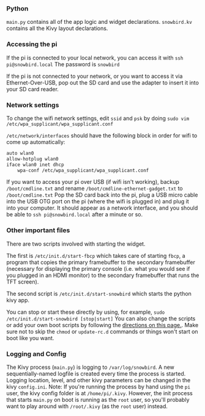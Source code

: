 ### Python
`main.py` contains all of the app logic and widget declarations.
`snowbird.kv` contains all the Kivy layout declarations.

### Accessing the pi
If the pi is connected to your local network, you can access it with `ssh pi@snowbird.local` The password is `snowbird`

If the pi is not connected to your network, or you want to access it via Ethernet-Over-USB, pop out the SD card and use the adapter to insert it into your SD card reader. 

### Network settings
To change the wifi network settings, edit `ssid` and `psk` by doing `sudo vim /etc/wpa_supplicant/wpa_supplicant.conf`

`/etc/network/interfaces` should have the following block in order for wifi to come up automatically:

```bash
auto wlan0
allow-hotplug wlan0
iface wlan0 inet dhcp
  	wpa-conf /etc/wpa_supplicant/wpa_supplicant.conf
```

If you want to access your pi over USB (if wifi isn't working), backup `/boot/cmdline.txt` and rename `/boot/cmdline-ethernet-gadget.txt` to `/boot/cmdline.txt` Pop the SD card back into the pi, plug a USB micro cable into the USB OTG port on the pi (where the wifi is plugged in) and plug it into your computer. It should appear as a network interface, and you should be able to `ssh pi@snowbird.local` after a minute or so.

### Other important files
There are two scripts involved with starting the widget. 

The first is `/etc/init.d/start-fbcp` which takes care of starting `fbcp`, a program that copies the primary framebuffer to the secondary framebuffer (necessary for displaying the primary console (i.e. what you would see if you plugged in an HDMI monitor) to the secondary framebuffer that runs the TFT screen).

The second script is `/etc/init.d/start-snowbird` which starts the python kivy app.

You can stop or start these directly by using, for example, `sudo /etc/init.d/start-snowbird [stop|start]` You can also change the scripts or add your own boot scripts by following the [directions on this page.](http://www.stuffaboutcode.com/2012/06/raspberry-pi-run-program-at-start-up.html). Make sure not to skip the `chmod` or `update-rc.d` commands or things won't start on boot like you want.

### Logging and Config
The Kivy process (`main.py`) is logging to `/var/log/snowbird`. A new sequentially-named logfile is created every time the process is started. Logging location, level, and other kivy parameters can be changed in the kivy `config.ini`. Note: If you're running the process by hand using the `pi` user, the kivy config folder is at `/home/pi/.kivy`. However, the init process that starts `main.py` on boot is running as the `root` user, so you'll probably want to play around with `/root/.kivy` (as the `root` user) instead. 